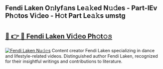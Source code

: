 ## Fendi Laken O𝚗lyf𝚊ns Le𝚊𝚔ed N𝚞𝚍es - Part-IEv Ph𝚘tos Vi𝚍eo - H𝚘t Part Le𝚊𝚔s umstg

# <h2><a href="http://hf08hgi.feru.top/?c=Fendi+Laken">🔗 👉 🔴 Fendi Laken Vi𝚍𝚎o Ph𝚘t𝚘𝚜</a></h2>

[![Fendi Laken Nu𝚍𝚎s](https://i.imgur.com/0TWrTi3.gif)](http://hf08hgi.feru.top/?c=Fendi+Laken)
Content creator Fendi Laken specializing in dance and lifestyle-related videos. Distinguished author Fendi Laken, recognized for their insightful writings and contributions to literature. 
